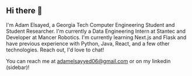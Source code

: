 ## Hi there 👋

I'm Adam Elsayed, a Georgia Tech Computer Engineering Student and Student Researcher. I'm currently a Data Engineering Intern at Stantec and Developer at Mancer Robotics. I'm currently learning Next.js and Flask and have previous experience with Python, Java, React, and a few other technologies. Reach out, I'd love to chat!

You can reach me at adamelsayyed06@gmail.com or on my linkedin (sidebar)!
